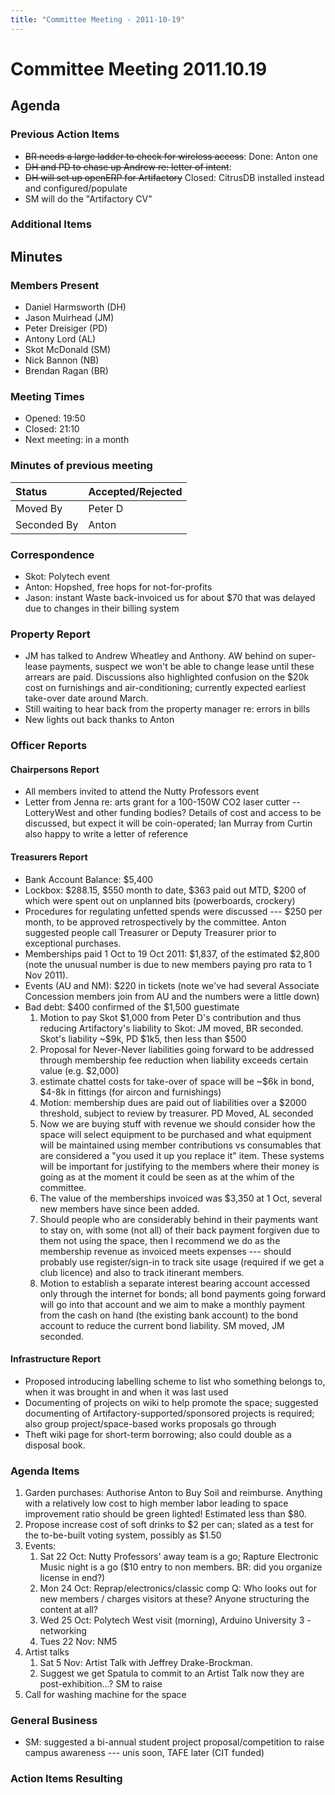 ```yaml
---
title: "Committee Meeting - 2011-10-19"
---
```

# Committee Meeting 2011.10.19

## Agenda

### Previous Action Items

-   <s>BR needs a large ladder to check for wireless access</s>: Done: Anton one
-   <s>DH and PD to chase up Andrew re: letter of intent</s>:
-   <s>DH will set up openERP for Artifactory</s> Closed: CitrusDB installed instead and configured/populate
-   SM will do the "Artifactory CV"

### Additional Items

## Minutes

### Members Present

-   Daniel Harmsworth (DH)
-   Jason Muirhead (JM)
-   Peter Dreisiger (PD)
-   Antony Lord (AL)
-   Skot McDonald (SM)
-   Nick Bannon (NB)
-   Brendan Ragan (BR)

### Meeting Times

-   Opened: 19:50
-   Closed: 21:10
-   Next meeting: in a month

### Minutes of previous meeting

| Status      | Accepted/Rejected |
|:------------|-------------------|
| Moved By    | Peter D           |
| Seconded By | Anton             |

### Correspondence

-   Skot: Polytech event
-   Anton: Hopshed, free hops for not-for-profits
-   Jason: instant Waste back-invoiced us for about \$70 that was delayed due to changes in their billing system

### Property Report

-   JM has talked to Andrew Wheatley and Anthony. AW behind on super-lease payments, suspect we won't be able to change lease until these arrears are paid. Discussions also highlighted confusion on the \$20k cost on furnishings and air-conditioning; currently expected earliest take-over date around March.
-   Still waiting to hear back from the property manager re: errors in bills
-   New lights out back thanks to Anton

### Officer Reports

#### Chairpersons Report

-   All members invited to attend the Nutty Professors event
-   Letter from Jenna re: arts grant for a 100-150W CO2 laser cutter -- LotteryWest and other funding bodies? Details of cost and access to be discussed, but expect it will be coin-operated; Ian Murray from Curtin also happy to write a letter of reference

#### Treasurers Report

-   Bank Account Balance: \$5,400
-   Lockbox: \$288.15, \$550 month to date, \$363 paid out MTD, \$200 of which were spent out on unplanned bits (powerboards, crockery)
-   Procedures for regulating unfetted spends were discussed --- \$250 per month, to be approved retrospectively by the committee. Anton suggested people call Treasurer or Deputy Treasurer prior to exceptional purchases.
-   Memberships paid 1 Oct to 19 Oct 2011: \$1,837, of the estimated \$2,800 (note the unusual number is due to new members paying pro rata to 1 Nov 2011).
-   Events (AU and NM): \$220 in tickets (note we've had several Associate Concession members join from AU and the numbers were a little down)
-   Bad debt: \$400 confirmed of the \$1,500 guestimate
    1.  Motion to pay Skot \$1,000 from Peter D's contribution and thus reducing Artifactory's liability to Skot: JM moved, BR seconded. Skot's liability \~\$9k, PD \$1k5, then less than \$500
    2.  Proposal for Never-Never liabilities going forward to be addressed through membership fee reduction when liability exceeds certain value (e.g. \$2,000)
    3.  estimate chattel costs for take-over of space will be \~\$6k in bond, \$4-8k in fittings (for aircon and furnishings)
    4.  Motion: membership dues are paid out of liabilities over a \$2000 threshold, subject to review by treasurer. PD Moved, AL seconded
    5.  Now we are buying stuff with revenue we should consider how the space will select equipment to be purchased and what equipment will be maintained using member contributions vs consumables that are considered a "you used it up you replace it" item. These systems will be important for justifying to the members where their money is going as at the moment it could be seen as at the whim of the committee.
    6.  The value of the memberships invoiced was \$3,350 at 1 Oct, several new members have since been added.
    7.  Should people who are considerably behind in their payments want to stay on, with some (not all) of their back payment forgiven due to them not using the space, then I recommend we do as the membership revenue as invoiced meets expenses --- should probably use register/sign-in to track site usage (required if we get a club licence) and also to track itinerant members.
    8.  Motion to establish a separate interest bearing account accessed only through the internet for bonds; all bond payments going forward will go into that account and we aim to make a monthly payment from the cash on hand (the existing bank account) to the bond account to reduce the current bond liability. SM moved, JM seconded.

#### Infrastructure Report

-   Proposed introducing labelling scheme to list who something belongs to, when it was brought in and when it was last used
-   Documenting of projects on wiki to help promote the space; suggested documenting of Artifactory-supported/sponsored projects is required; also group project/space-based works proposals go through
-   Theft wiki page for short-term borrowing; also could double as a disposal book.

### Agenda Items

1.  Garden purchases: Authorise Anton to Buy Soil and reimburse. Anything with a relatively low cost to high member labor leading to space improvement ratio should be green lighted! Estimated less than \$80.
2.  Propose increase cost of soft drinks to \$2 per can; slated as a test for the to-be-built voting system, possibly as \$1.50
3.  Events:
    1.  Sat 22 Oct: Nutty Professors' away team is a go; Rapture Electronic Music night is a go (\$10 entry to non members. BR: did you organize license in end?)
    2.  Mon 24 Oct: Reprap/electronics/classic comp Q: Who looks out for new members / charges visitors at these? Anyone structuring the content at all?
    3.  Wed 25 Oct: Polytech West visit (morning), Arduino University 3 - networking
    4.  Tues 22 Nov: NM5
4.  Artist talks
    1.  Sat 5 Nov: Artist Talk with Jeffrey Drake-Brockman.
    2.  Suggest we get Spatula to commit to an Artist Talk now they are post-exhibition...? SM to raise
5.  Call for washing machine for the space

### General Business

-   SM: suggested a bi-annual student project proposal/competition to raise campus awareness --- unis soon, TAFE later (CIT funded)

### Action Items Resulting
